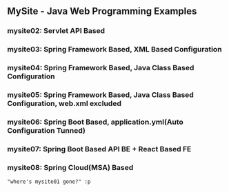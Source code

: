 ## MySite - Java Web Programming Examples

### mysite02: Servlet API Based
### mysite03: Spring Framework Based, XML Based Configuration
### mysite04: Spring Framework Based, Java Class Based Configuration 
### mysite05: Spring Framework Based, Java Class Based Configuration, web.xml excluded
### mysite06: Spring Boot Based, application.yml(Auto Configuration Tunned)
### mysite07: Spring Boot Based API BE + React Based FE
### mysite08: Spring Cloud(MSA) Based


```
"where's mysite01 gone?" :p
```